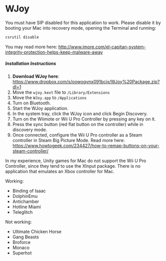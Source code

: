 # WJoy

You must have SIP disabled for this application to work. Please disable it by booting your Mac into recovery mode, opening the Terminal and running:

```sh
csrutil disable
```

You may read more here: http://www.imore.com/el-capitan-system-integrity-protection-helps-keep-malware-away

##### Installation Instructions

 1. **Download WJoy here**: https://www.dropbox.com/s/oowoqvnx091bcjx/WJoy%20Package.zip?dl=1
 2. Move the `wjoy.kext` file to `/Library/Extensions`
 3. Move the `WJoy.app` to `/Applications`
 4. Turn on Bluetooth.
 5. Start the WJoy application.
 6. In the system tray, click the WJoy icon and click Begin Discovery.
 7. Turn on the Wiimote or Wii U Pro Controller by pressing any key on it.
 8. Press the sync button (red flat button on the controller) while in discovery mode.
 9. Once connected, configure the Wii U Pro controller as a Steam controller in Steam Big Picture Mode. Read more here: https://www.howtogeek.com/234427/how-to-remap-buttons-on-your-steam-controller/
 
In my experience, Unity games for Mac do not support the Wii U Pro Controller, since they tend to use the XInput package. There is no application that emulates an Xbox controller for Mac.

Working:

 - Binding of Isaac
 - DolphinEmu
 - Antichamber
 - Hotline Miami
 - Teleglitch

Not working:

 - Ultimate Chicken Horse
 - Gang Beasts
 - Broforce
 - Monaco
 - Superhot
